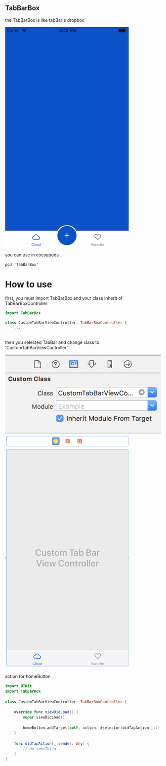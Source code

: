 ## TabBarBox
the TabBarBox is like tabBar's dropbox

<img src="https://raw.githubusercontent.com/farhad1985/TabBarBox/master/Screenshot/screenshot.png" />


you can use in cocoapods
```swift
pod 'TabBarBox'
```



# How to use

first, you must import TabBarBox and your class inherit of TabBarBoxController

```swift
import TabBarBox
```

```swift
class CustomTabBarViewController: TabBarBoxController {
    ...
    
```

then you selected TabBar and change class to 'CustomTabBarViewController'

<img src="https://raw.githubusercontent.com/farhad1985/TabBarBox/master/Screenshot/include.png" />


<img src="https://raw.githubusercontent.com/farhad1985/TabBarBox/master/Screenshot/tabbar.png" />



action for homeButton

```swift
import UIKit
import TabBarBox

class CustomTabBarViewController: TabBarBoxController {

    override func viewDidLoad() {
        super.viewDidLoad()

        homeButton.addTarget(self, action: #selector(didTapAction(_:)), for: .touchUpInside)
    }
    
    func didTapAction(_ sender: Any) {
        // do someThing
    }
}
    
```

